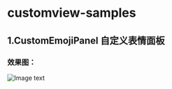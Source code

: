 # customview-samples
## 1.CustomEmojiPanel 自定义表情面板
### 效果图：
![Image text](https://raw.githubusercontent.com/hyhdy/customview-samples/master/img-folder/Screenshot_20180918-234447_customview-samples.jpg)
